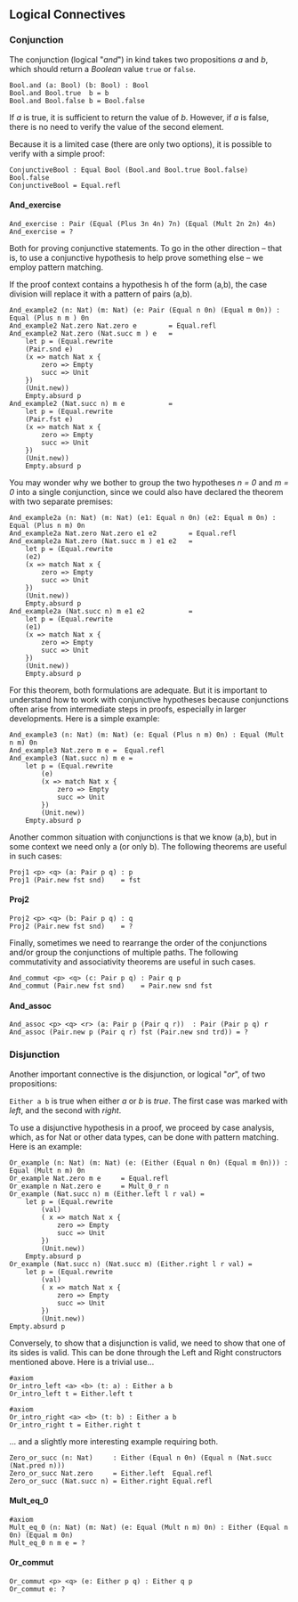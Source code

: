 ## Logical Connectives

### Conjunction

The conjunction (logical "*and*") in kind takes two propositions *a* and *b*, which should return a *Boolean* value ``true`` or ``false``.

```rust,ignore
Bool.and (a: Bool) (b: Bool) : Bool
Bool.and Bool.true  b = b
Bool.and Bool.false b = Bool.false
```

If *a* is true, it is sufficient to return the value of *b*. However, if *a* is false, there is no need to verify the value of the second element.

Because it is a limited case (there are only two options), it is possible to verify with a simple proof:

```rust,ignore
ConjunctiveBool : Equal Bool (Bool.and Bool.true Bool.false) Bool.false
ConjunctiveBool = Equal.refl
```

#### And_exercise

```rust,ignore
And_exercise : Pair (Equal (Plus 3n 4n) 7n) (Equal (Mult 2n 2n) 4n)
And_exercise = ?
```

Both for proving conjunctive statements. To go in the other direction – that is, to use a conjunctive hypothesis to help prove something else – we employ pattern matching.

If the proof context contains a hypothesis h of the form (a,b), the case division will replace it with a pattern of pairs (a,b).

```rust,ignore
And_example2 (n: Nat) (m: Nat) (e: Pair (Equal n 0n) (Equal m 0n)) : Equal (Plus n m ) 0n
And_example2 Nat.zero Nat.zero e        = Equal.refl
And_example2 Nat.zero (Nat.succ m ) e   = 
    let p = (Equal.rewrite
    (Pair.snd e)
    (x => match Nat x {
        zero => Empty
        succ => Unit
    })
    (Unit.new))
    Empty.absurd p
And_example2 (Nat.succ n) m e           =
    let p = (Equal.rewrite
    (Pair.fst e)
    (x => match Nat x {
        zero => Empty
        succ => Unit 
    })
    (Unit.new))
    Empty.absurd p
```

You may wonder why we bother to group the two hypotheses *n = 0* and *m = 0* into a single conjunction, since we could also have declared the theorem with two separate premises:

```rust,ignore
And_example2a (n: Nat) (m: Nat) (e1: Equal n 0n) (e2: Equal m 0n) : Equal (Plus n m) 0n
And_example2a Nat.zero Nat.zero e1 e2        = Equal.refl
And_example2a Nat.zero (Nat.succ m ) e1 e2   = 
    let p = (Equal.rewrite
    (e2)
    (x => match Nat x {
        zero => Empty
        succ => Unit
    })
    (Unit.new))
    Empty.absurd p
And_example2a (Nat.succ n) m e1 e2           =
    let p = (Equal.rewrite
    (e1)
    (x => match Nat x {
        zero => Empty
        succ => Unit 
    })
    (Unit.new))
    Empty.absurd p

```

For this theorem, both formulations are adequate. But it is important to understand how to work with conjunctive hypotheses because conjunctions often arise from intermediate steps in proofs, especially in larger developments. Here is a simple example:

```rust,ignore
And_example3 (n: Nat) (m: Nat) (e: Equal (Plus n m) 0n) : Equal (Mult n m) 0n
And_example3 Nat.zero m e =  Equal.refl
And_example3 (Nat.succ n) m e =
    let p = (Equal.rewrite 
        (e)
        (x => match Nat x {
            zero => Empty 
            succ => Unit                      
        })
        (Unit.new))
    Empty.absurd p
```

Another common situation with conjunctions is that we know (a,b), but in some context we need only a (or only b). The following theorems are useful in such cases:

```rust,ignore
Proj1 <p> <q> (a: Pair p q) : p
Proj1 (Pair.new fst snd)    = fst
```

#### Proj2

```rust,ignore
Proj2 <p> <q> (b: Pair p q) : q
Proj2 (Pair.new fst snd)    = ?
```

Finally, sometimes we need to rearrange the order of the conjunctions and/or group the conjunctions of multiple paths. The following commutativity and associativity theorems are useful in such cases.

```rust,ignore
And_commut <p> <q> (c: Pair p q) : Pair q p
And_commut (Pair.new fst snd)    = Pair.new snd fst
```

#### And_assoc

```rust,ignore
And_assoc <p> <q> <r> (a: Pair p (Pair q r))  : Pair (Pair p q) r
And_assoc (Pair.new p (Pair q r) fst (Pair.new snd trd)) = ?
```

### Disjunction

Another important connective is the disjunction, or logical "*or*", of two propositions:

``Either a b`` is true when either *a* or *b* is *true*. The first case was marked with *left*, and the second with *right*.

To use a disjunctive hypothesis in a proof, we proceed by case analysis, which, as for Nat or other data types, can be done with pattern matching. Here is an example:

```rust,ignore
Or_example (n: Nat) (m: Nat) (e: (Either (Equal n 0n) (Equal m 0n))) : Equal (Mult n m) 0n
Or_example Nat.zero m e     = Equal.refl
Or_example n Nat.zero e     = Mult_0_r n
Or_example (Nat.succ n) m (Either.left l r val) = 
    let p = (Equal.rewrite
        (val)
        ( x => match Nat x {
            zero => Empty 
            succ => Unit            
        })
        (Unit.new))
    Empty.absurd p
Or_example (Nat.succ n) (Nat.succ m) (Either.right l r val) = 
    let p = (Equal.rewrite 
        (val)
        ( x => match Nat x {
            zero => Empty
            succ => Unit                   
        })
        (Unit.new))
Empty.absurd p
```

Conversely, to show that a disjunction is valid, we need to show that one of its sides is valid. This can be done through the Left and Right constructors mentioned above. Here is a trivial use...

```rust,ignore
#axiom
Or_intro_left <a> <b> (t: a) : Either a b
Or_intro_left t = Either.left t

#axiom
Or_intro_right <a> <b> (t: b) : Either a b
Or_intro_right t = Either.right t
```

... and a slightly more interesting example requiring both.

```rust,ignore
Zero_or_succ (n: Nat)     : Either (Equal n 0n) (Equal n (Nat.succ (Nat.pred n)))
Zero_or_succ Nat.zero     = Either.left  Equal.refl
Zero_or_succ (Nat.succ n) = Either.right Equal.refl
```

#### Mult_eq_0

```rust,ignore
#axiom
Mult_eq_0 (n: Nat) (m: Nat) (e: Equal (Mult n m) 0n) : Either (Equal n 0n) (Equal m 0n)
Mult_eq_0 n m e = ?
```

#### Or_commut

```rust,ignore
Or_commut <p> <q> (e: Either p q) : Either q p
Or_commut e: ?
```
